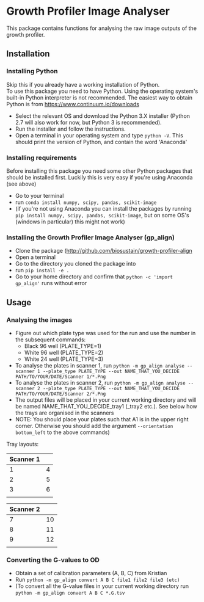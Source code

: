# Growth Profiler Image Analyser
This package contains functions for analysing the raw image outputs of the growth profiler.

## Installation

### Installing Python
Skip this if you already have a working installation of Python.</br>
To use this package you need to have Python.
Using the operating system's built-in Python interpreter is not recommended.
The easiest way to obtain Python is from https://www.continuum.io/downloads
- Select the relevant OS and download the Python 3.X installer (Python 2.7 will also work for now, but Python 3 is recommended).
- Run the installer and follow the instructions.
- Open a terminal in your operating system and type `python -V`. This should print the version of Python, and contain the word 'Anaconda'

### Installing requirements
Before installing this package you need some other Python packages that should be installed first. Luckily this is very easy if you're using Anaconda (see above)
- Go to your terminal
- run `conda install numpy, scipy, pandas, scikit-image`
- (if you're not using Anaconda you can install the packages by running `pip install numpy, scipy, pandas, scikit-image`, but on some OS's (windows in particular) this might not work)


### Installing the Growth Profiler Image Analyser (gp_align)
- Clone the package (http://github.com/biosustain/growth-profiler-align
- Open a terminal
- Go to the directory you cloned the package into
- run `pip install -e .`
- Go to your home directory and confirm that `python -c 'import gp_align'` runs without error

## Usage

### Analysing the images
- Figure out which plate type was used for the run and use the number in the subsequent commands:
  - Black 96 well (PLATE_TYPE=1)
  - White 96 well (PLATE_TYPE=2)
  - White 24 well (PLATE_TYPE=3)
- To analyse the plates in scanner 1, run `python -m gp_align analyse --scanner 1 --plate_type PLATE_TYPE --out NAME_THAT_YOU_DECIDE PATH/TO/YOUR/DATE/Scanner 1/*.Png`
- To analyse the plates in scanner 2, run `python -m gp_align analyse --scanner 2 --plate_type PLATE_TYPE --out NAME_THAT_YOU_DECIDE PATH/TO/YOUR/DATE/Scanner 2/*.Png`
- The output files will be placed in your current working directory and will be named NAME_THAT_YOU_DECIDE_tray1 (_tray2 etc.). See below how the trays are organised in the scanners
- NOTE: You should place your plates such that A1 is in the upper right corner. Otherwise you should add the argument `--orientation bottom_left` to the above commands)

Tray layouts:

| Scanner 1  |   |
|---|---|
| 1 | 4 |
| 2 | 5 |
| 3 | 6 |
|   |   |


| Scanner 2  |   |
|---|---|
| 7 | 10 |
| 8 | 11 |
| 9 | 12 |
|   |   |


### Converting the G-values to OD
- Obtain a set of calibration parameters (A, B, C) from Kristian
- Run `python -m gp_align convert A B C file1 file2 file3 (etc)`
- (To convert all the G-value files in your current working directory run `python -m gp_align convert A B C *.G.tsv`
